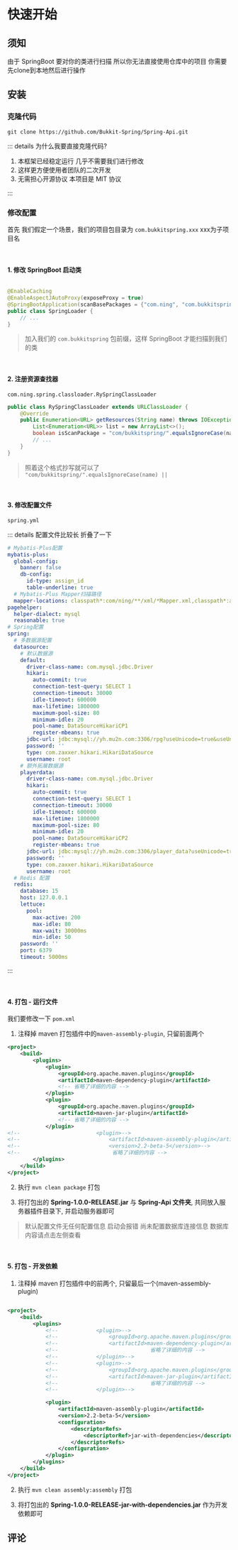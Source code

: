 # 快速开始

## 须知

由于 SpringBoot 要对你的类进行扫描 所以你无法直接使用仓库中的项目 你需要先clone到本地然后进行操作

## 安装

### 克隆代码

```shell
git clone https://github.com/Bukkit-Spring/Spring-Api.git
```

::: details 为什么我要直接克隆代码?

1. 本框架已经稳定运行 几乎不需要我们进行修改
2. 这样更方便使用者团队的二次开发
3. 无需担心开源协议 本项目是 MIT 协议

:::

### 修改配置

首先 我们假定一个场景，我们的项目包目录为 `com.bukkitspring.xxx` xxx为子项目名

<br/>

#### 1. 修改 SpringBoot 启动类

```java {4}

@EnableCaching
@EnableAspectJAutoProxy(exposeProxy = true)
@SpringBootApplication(scanBasePackages = {"com.ning", "com.bukkitspring", "top.maplex"})
public class SpringLoader {
    // ...
}


```

> 加入我们的 `com.bukkitspring` 包前缀，这样 SpringBoot 才能扫描到我们的类

<br/>

#### 2. 注册资源查找器

`com.ning.spring.classloader.RySpringClassLoader`

```java {5}
public class RySpringClassLoader extends URLClassLoader {
    @Override
    public Enumeration<URL> getResources(String name) throws IOException {
        List<Enumeration<URL>> list = new ArrayList<>();
        boolean isScanPackage = "com/bukkitspring/".equalsIgnoreCase(name) || "com/ning/".equalsIgnoreCase(name) || "aosuo/ning/".equalsIgnoreCase(name);
        // ...
    }
}
```

> 照着这个格式抄写就可以了 `"com/bukkitspring/".equalsIgnoreCase(name) || `

<br/>

#### 3. 修改配置文件

`spring.yml`

::: details 配置文件比较长 折叠了一下
```yaml {9,30-33,52-54,61-63}
# Mybatis-Plus配置
mybatis-plus:
  global-config:
    banner: false
    db-config:
      id-type: assign_id
      table-underline: true
  # Mybatis-Plus Mapper扫描路径
  mapper-locations: classpath*:com/ning/**/xml/*Mapper.xml,classpath*:aosuo/ning/**/xml/*Mapper.xml
pagehelper:
  helper-dialect: mysql
  reasonable: true
# Spring配置
spring:
  # 多数据源配置
  datasource:
    # 默认数据源
    default:
      driver-class-name: com.mysql.jdbc.Driver
      hikari:
        auto-commit: true
        connection-test-query: SELECT 1
        connection-timeout: 30000
        idle-timeout: 600000
        max-lifetime: 1800000
        maximum-pool-size: 80
        minimum-idle: 20
        pool-name: DataSourceHikariCP1
        register-mbeans: true
      jdbc-url: jdbc:mysql://yh.mu2n.com:3306/rpg?useUnicode=true&useUnicode=true&characterEncoding=UTF-8&serverTimezone=Asia/Shanghai&useSSL=false&autoReconnect=true&failOverReadOnly=false
      password: ''
      type: com.zaxxer.hikari.HikariDataSource
      username: root
    # 额外拓展数据源
    playerdata:
      driver-class-name: com.mysql.jdbc.Driver
      hikari:
        auto-commit: true
        connection-test-query: SELECT 1
        connection-timeout: 30000
        idle-timeout: 600000
        max-lifetime: 1800000
        maximum-pool-size: 80
        minimum-idle: 20
        pool-name: DataSourceHikariCP2
        register-mbeans: true
      jdbc-url: jdbc:mysql://yh.mu2n.com:3306/player_data?useUnicode=true&useUnicode=true&characterEncoding=UTF-8&serverTimezone=Asia/Shanghai&useSSL=false&autoReconnect=true&failOverReadOnly=false
      password: ''
      type: com.zaxxer.hikari.HikariDataSource
      username: root
  # Redis 配置
  redis:
    database: 15
    host: 127.0.0.1
    lettuce:
      pool:
        max-active: 200
        max-idle: 80
        max-wait: 30000ms
        min-idle: 50
    password: ''
    port: 6379
    timeout: 5000ms

```
:::

<br/>

#### 4. 打包 - 运行文件

我们要修改一下 `pom.xml`

1. 注释掉 maven 打包插件中的`maven-assembly-plugin`, 只留前面两个
```xml {14-17}
<project>
    <build>
        <plugins>
            <plugin>
                <groupId>org.apache.maven.plugins</groupId>
                <artifactId>maven-dependency-plugin</artifactId>
                <!-- 省略了详细的内容 -->
            </plugin>
            <plugin>
                <groupId>org.apache.maven.plugins</groupId>
                <artifactId>maven-jar-plugin</artifactId>
                <!-- 省略了详细的内容 -->
            </plugin>
<!--                        <plugin>-->
<!--                            <artifactId>maven-assembly-plugin</artifactId>-->
<!--                            <version>2.2-beta-5</version>-->
<!--                             省略了详细的内容 -->
        </plugins>
    </build>
</project>
```

2. 执行 `mvn clean package` 打包

3. 将打包出的 **Spring-1.0.0-RELEASE.jar** 与 **Spring-Api 文件夹**, 共同放入服务器插件目录下, 并启动服务器即可
>  默认配置文件无任何配置信息 启动会报错 尚未配置数据库连接信息
>  数据库内容请点击左侧查看

<br/>

#### 5. 打包 - 开发依赖

1. 注释掉 maven 打包插件中的前两个, 只留最后一个(maven-assembly-plugin)
```xml {5-14}

<project>
    <build>
        <plugins>
            <!--            <plugin>-->
            <!--                <groupId>org.apache.maven.plugins</groupId>-->
            <!--                <artifactId>maven-dependency-plugin</artifactId>-->
            <!--                             省略了详细的内容 -->
            <!--            </plugin>-->
            <!--            <plugin>-->
            <!--                <groupId>org.apache.maven.plugins</groupId>-->
            <!--                <artifactId>maven-jar-plugin</artifactId>-->
            <!--                             省略了详细的内容 -->
            <!--            </plugin>-->

            <plugin>
                <artifactId>maven-assembly-plugin</artifactId>
                <version>2.2-beta-5</version>
                <configuration>
                    <descriptorRefs>
                        <descriptorRef>jar-with-dependencies</descriptorRef>
                    </descriptorRefs>
                </configuration>
            </plugin>
        </plugins>
    </build>
</project>
```

2. 执行 `mvn clean assembly:assembly` 打包

3. 将打包出的 **Spring-1.0.0-RELEASE-jar-with-dependencies.jar** 作为开发依赖即可

## 评论
<br/>

<comments/>

<script setup>

import Comments from '../../compose/Comments.vue'

</script>